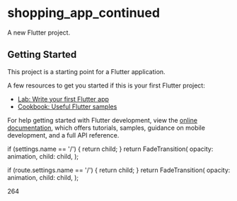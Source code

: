 # shopping_app_continued

A new Flutter project.

## Getting Started

This project is a starting point for a Flutter application.

A few resources to get you started if this is your first Flutter project:

- [Lab: Write your first Flutter app](https://docs.flutter.dev/get-started/codelab)
- [Cookbook: Useful Flutter samples](https://docs.flutter.dev/cookbook)

For help getting started with Flutter development, view the
[online documentation](https://docs.flutter.dev/), which offers tutorials,
samples, guidance on mobile development, and a full API reference.


if (settings.name == '/') {
    return child;
}
return FadeTransition(
    opacity: animation,
    child: child,
);

if (route.settings.name == '/') {
    return child;
}
return FadeTransition(
    opacity: animation,
    child: child,
);



264